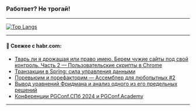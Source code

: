 ### Работает? Не трогай!

---
<!--
#### 🛠️ Technical stack:

![Java](https://img.shields.io/badge/Java-informational?logo=Oracle&style=flat&logoColor=white&color=FF4500)
![Kotlin](https://img.shields.io/badge/Kotlin-informational?logo=Kotlin&style=flat&logoColor=white&color=774D97)
![TS](https://img.shields.io/badge/TypeScript-informational?logo=typeScript&style=flat&logoColor=black&color=017acc)
![Python](https://img.shields.io/badge/Python-informational?logo=Python&style=flat&logoColor=black&color=ffdd54) <br>
![Spring](https://img.shields.io/badge/Spring-informational?logo=Spring&style=flat&logoColor=white&color=6DB33F) 
![SpringBoot](https://img.shields.io/badge/SpringBoot-informational?logo=SpringBoot&style=flat&logoColor=white&color=6DB33F)
![Nest](https://img.shields.io/badge/NestJS-informational?logo=NestJS&style=flat&logoColor=white&color=E0234E) 
![NodeJS](https://img.shields.io/badge/NodeJS-informational?logo=node.js&style=flat&logoColor=white&color=70A760)<br>
![PostgreSQL](https://img.shields.io/badge/PostgreSQL-informational?logo=PostgreSQL&style=flat&logoColor=white&color=DAA520)
![MongoDB](https://img.shields.io/badge/MongoDB-informational?logo=MongoDB&style=flat&logoColor=white&color=870000)
![Apache](https://img.shields.io/badge/Apache-informational?logo=apache&style=flat&logoColor=white&color=f74e28)

___ 
-->

<!--- #### 🛠️ : --->

[![Top Langs](https://github-readme-stats-82jvfl3w3-advtsettinggmailcoms-projects.vercel.app/api/top-langs/?username=zloylis&langs_count=10&hide_title=true&title_color=e6edf3&size_weight=0.5&count_weight=0.5&layout=compact&hide_progress=true&hide_border=true&theme=dracula)](https://github.com/zloylis)

<!---


####  :octocat:&nbsp;&nbsp; Статистика:

![GitHub stats](https://github-readme-stats-u2qms2cxw-advtsettinggmailcoms-projects.vercel.app/api?username=zloylis&show_icons=true&hide_border=true&theme=dracula&title_color=e6edf3&include_all_commits=true&count_private=true&hide_rank=false&hide_title=true&rank_icon=github)
-->
---

#### 💬 Свежее с habr.com:

<!-- BLOG-POST-LIST:START -->
- [Тварь ли я дрожащая или право имею. Берем чужие сайты под свой контроль. Часть 2 — Пользовательские скрипты в Chrome](https://habr.com/ru/articles/858078/?utm_source=habrahabr&utm_medium=rss&utm_campaign=858078)
- [Транзакции в Spring: сила управления данными](https://habr.com/ru/companies/otus/articles/856842/?utm_source=habrahabr&utm_medium=rss&utm_campaign=856842)
- [Поревьюим и порефакторим — Ассемблер для любопытных #2](https://habr.com/ru/articles/857208/?utm_source=habrahabr&utm_medium=rss&utm_campaign=857208)
- [Вывод уравнений Фридмана и анализ одного из его предельных решений](https://habr.com/ru/articles/857472/?utm_source=habrahabr&utm_medium=rss&utm_campaign=857472)
- [Конференции PGConf.СПб 2024 и PGConf.Academy](https://habr.com/ru/companies/postgrespro/articles/856594/?utm_source=habrahabr&utm_medium=rss&utm_campaign=856594)
<!-- BLOG-POST-LIST:END -->

---
